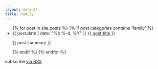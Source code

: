 ```yaml
---
layout: default
title: Family
---
```


<div class="home">

  <ul class="posts">
    {% for post in site.posts %}
      {% if post.categories contains 'family' %}
        <li>
          <span class="post-date">{{ post.date | date: "%b %-d, %Y" }}</span>
          <a class="post-link" href="{{ post.url }}">{{ post.title }}</a>
          <p>{{ post.summary }}</p>
        </li>
      {% endif %}
    {% endfor %}
  </ul>

  <p class="rss-subscribe">subscribe <a href="/feed.xml">via RSS</a></p>

</div>
